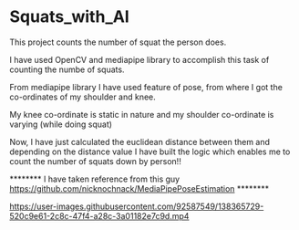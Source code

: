 # Squats_with_AI
This project counts the number of squat the person does.


I have used OpenCV and mediapipe library to accomplish this task of counting the numbe of squats.

From mediapipe library I have used feature of pose, from where I got the co-ordinates of my shoulder and knee.

My knee co-ordinate is static in nature and my shoulder co-ordinate is varying (while doing squat)

Now, I have just calculated the euclidean distance between them 
and depending on the distance value I have built the logic which enables me to count the number of squats down by person!!


******** I have taken reference from this guy https://github.com/nicknochnack/MediaPipePoseEstimation ********


https://user-images.githubusercontent.com/92587549/138365729-520c9e61-2c8c-47f4-a28c-3a01182e7c9d.mp4

